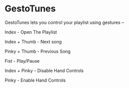 # GestoTunes 


GestoTunes lets you control your playlist using gestures – 

Index - Open The Playlist

Index + Thumb - Next song

Pinky + Thumb - Previous Song

Fist - Play/Pause

Index + Pinky - Disable Hand Controls

Pinky - Enable Hand Controls

